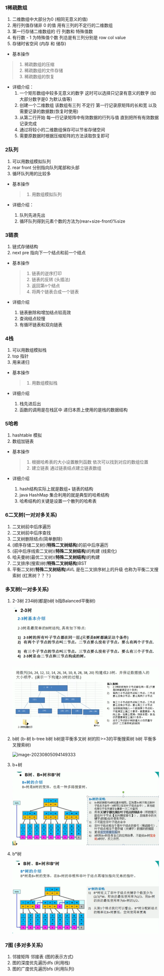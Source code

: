 ### 1稀疏数组

1. 二维数组中大部分为0  (相同无意义的值) 
2. 用行列值存储非 0 的值 用有三列的不定行的二维数组
3. 第一行存储二维数组的 行 列数和 特殊值数
4. 有行数 - 1  为特殊值个数 列总是有三列分别是 row col value
5. 存储时省空间 (内存 和 储存)

* 基本操作

> 1. 稀疏数组的压缩
> 2. 稀疏数组的文件存储
> 3. 稀疏数组的恢复

* 详细介绍：
  1. 一个矩形数组中较多无意义的数字 这时可以选择只记录有意义的数字 (如大部分数字是0 为默认值等)
  2. 创建一个二维数组 该数组有三列 不定行 第一行记录原矩阵的长和宽 以及需要记录的数据数(恢复时使用)
  3. 从第二行开始 每一行记录矩阵中有效数据的行列与值 直到把所有有效数据记录完成
  4. 通过将较小的二维数组保存可以节省存储空间 
  5. 需要原数据时根据压缩矩阵的方法读取恢复即可

### 2队列

1. 可以用数组模拟队列
2. rear front 分别指向队列尾部和头部
3. 循环队列用的比较多

* 基本操作

  > 1. 用数组模拟队列

* 详细介绍：
  1. 队列先进先出
  2. 循环队列得到元素个数的方法为(rear+size-front)%size

### 3链表

1. 链式存储结构
2. next pre 指向下一个结点和前一个结点

* 基本操作

  > 1. 链表的逆序打印
  > 2. 链表的反转 (头插法)
  > 3. 返回第n个结点
  > 4. 将两个链表合成一个链表

* 详细介绍

  1. 链表删除和增加结点较高效
  2. 查询结点较慢
  3. 有循环链表和双向链表

### 4栈

1. 可以用数组模拟栈
2. top 指针
3. 用来递归

* 基本操作

  > 1. 用数组模拟栈

* 详细介绍

  1. 栈先进后出
  2. 函数的调用是在栈区中 递归本质上使用的是栈的数据结构

### 5哈希

1. hashtable 模拟
1. 数组加链表

* 基本操作 

  > 1. 根据哈希表的大小设置散列函数 依次可以找到对应的数组位置
  > 2. 建立链表 通过链表结点建立链表数组

* 详细介绍

  1. hash结构实际上就是数组+ 链表的结构
  2. java HashMap 集合利用的就是典型的哈希结构
  3. 哈希结构的关键是设置一个散列的哈希表

### 6二叉树(一对对多关系)

1. 二叉树前中后序遍历
1. 二叉树前中后序查找
1. 二叉树删除结点(简单删除) 
1. (顺序存储二叉树)(**特殊二叉树结构**)的前中后序遍历
1. (前中后序线索二叉树)(**特殊二叉树结构**)的构建 (线索化)
1. 哈夫曼树(最优二叉树)(**特殊二叉树结构**)的构建 
1. 二叉排序(搜索)树(**特殊二叉树结构**)BST
1. 平衡二叉树(**特殊二叉树结构**)AVL  是在二叉排序树上的升级 也称为平衡二叉搜索树  (红黑树？？？)

### 多叉树(一对多关系)

1. 2-3树 234树(都是b树 b指Balanced平衡树)

   ![image-20230804191612506](img\image-20230804191612506.png)

   

   ![image-20230805093413015](img\image-20230805093413015.png)

2. b树 (b-树 b-tree b树 b树是平衡多叉树 树的阶>=3的平衡搜索树  b树 平衡多叉搜索树)

   ![image-20230805094149333](D:\VS项目\数据结构入门\笔记\img\image-20230805094149333.png)

3. b+树

   ![image-20230805094839082](img\image-20230805094839082.png)

4. b*树

   ![image-20230805095741383](img\image-20230805095741383.png)

### 7图 (多对多关系)

1. 邻接矩阵 邻接表 (图的表示方式)
2. 图的深度优先遍历dfs (利用栈)
3. 图的广度优先遍历bfs (利用队列)

